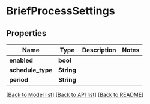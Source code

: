 # BriefProcessSettings

## Properties

Name | Type | Description | Notes
------------ | ------------- | ------------- | -------------
**enabled** | **bool** |  | 
**schedule_type** | **String** |  | 
**period** | **String** |  | 

[[Back to Model list]](../README.md#documentation-for-models) [[Back to API list]](../README.md#documentation-for-api-endpoints) [[Back to README]](../README.md)


